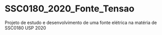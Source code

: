 # SSC0180_2020_Fonte_Tensao
Projeto de estudo e desenvolvimento de uma fonte elétrica na matéria de SSC0180 USP 2020
